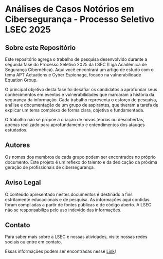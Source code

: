# Análises de Casos Notórios em Cibersegurança - Processo Seletivo LSEC 2025

## Sobre este Repositório
Este repositório agrega o trabalho de pesquisa desenvolvido durante a segunda fase do Processo Seletivo 2025 da LSEC (Liga Acadêmica de Segurança Cibernética). Aqui você encontrará um artigo de estudo com o tema APT Actuations e Cyber Espionage, focado na vulnerabilidade Equation Group.

O principal objetivo desta fase foi desafiar os candidatos a aprofundar seus conhecimentos em eventos e vulnerabilidades que marcaram a história da segurança da informação. Cada trabalho representa o esforço de pesquisa, análise e documentação de um grupo de aspirantes, que tiveram a tarefa de explicar um tema complexo de forma clara, objetiva e fundamentada. 

O trabalho não se propõe a criação de novas teorias ou descobertas, apenas realizado para aprofundamento e entendimentos dos atauqes estudados.

## Autores
Os nomes dos membros de cada grupo podem ser encontrados no próprio documento. Este projeto é um reflexo do talento e da dedicação da próxima geração de profissionais de cibersegurança.

## Aviso Legal
O conteúdo apresentado nestes documentos é destinado a fins estritamente educacionais e de pesquisa. As informações aqui contidas foram compiladas a partir de fontes públicas e de código aberto. A LSEC não se responsabiliza pelo uso indevido das informações.

## Contato
Para saber mais sobre a LSEC e nossas atividades, visite nossas redes sociais ou entre em contato. 

Essas informações podem ser encontradas nesse [Link](https://linktr.ee/lsec.ufpe)!
